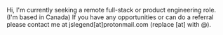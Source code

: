 Hi, I'm currently seeking a remote full-stack or product engineering role. (I'm based in Canada)
If you have any opportunities or can do a referral please contact me at jslegend[at]protonmail.com (replace [at] with @).

<!---
JSLegendDev/JSLegendDev is a ✨ special ✨ repository because its `README.md` (this file) appears on your GitHub profile.
You can click the Preview link to take a look at your changes.
--->

